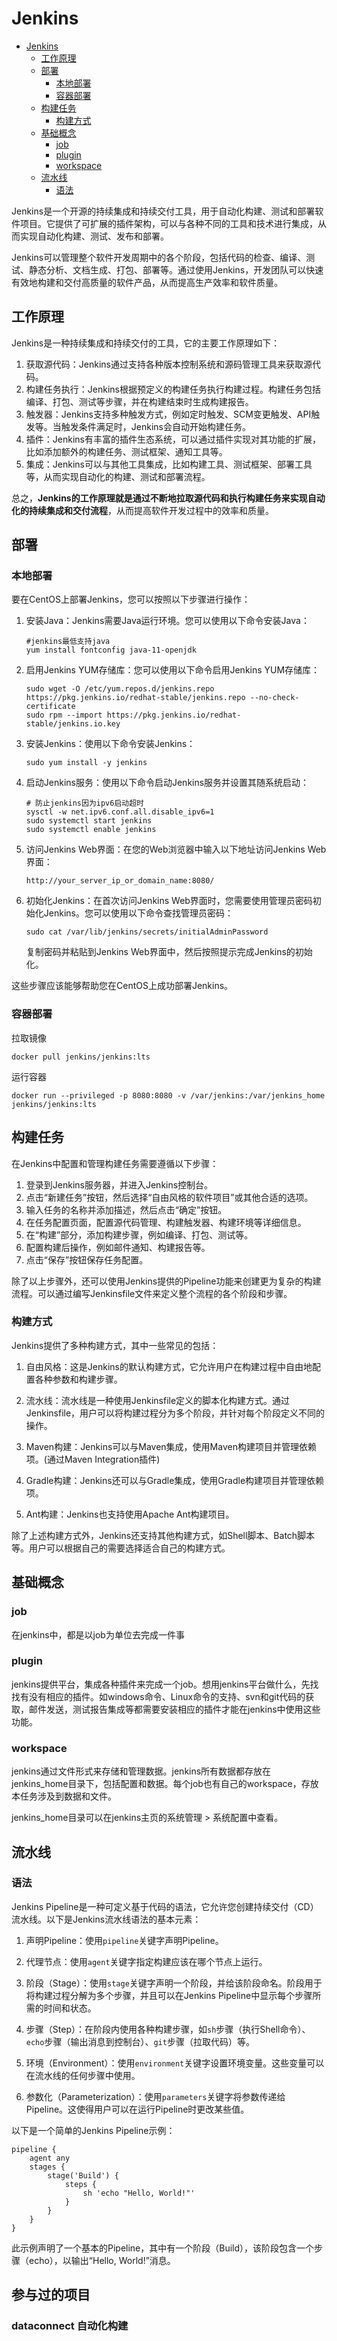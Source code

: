# Jenkins

- [Jenkins](#jenkins)
  - [工作原理](#工作原理)
  - [部署](#部署)
    - [本地部署](#本地部署)
    - [容器部署](#容器部署)
  - [构建任务](#构建任务)
    - [构建方式](#构建方式)
  - [基础概念](#基础概念)
    - [job](#job)
    - [plugin](#plugin)
    - [workspace](#workspace)
  - [流水线](#流水线)
    - [语法](#语法)


Jenkins是一个开源的持续集成和持续交付工具，用于自动化构建、测试和部署软件项目。它提供了可扩展的插件架构，可以与各种不同的工具和技术进行集成，从而实现自动化构建、测试、发布和部署。

Jenkins可以管理整个软件开发周期中的各个阶段，包括代码的检查、编译、测试、静态分析、文档生成、打包、部署等。通过使用Jenkins，开发团队可以快速有效地构建和交付高质量的软件产品，从而提高生产效率和软件质量。

## 工作原理

Jenkins是一种持续集成和持续交付的工具，它的主要工作原理如下：

1. 获取源代码：Jenkins通过支持各种版本控制系统和源码管理工具来获取源代码。
2. 构建任务执行：Jenkins根据预定义的构建任务执行构建过程。构建任务包括编译、打包、测试等步骤，并在构建结束时生成构建报告。
3. 触发器：Jenkins支持多种触发方式，例如定时触发、SCM变更触发、API触发等。当触发条件满足时，Jenkins会自动开始构建任务。
4. 插件：Jenkins有丰富的插件生态系统，可以通过插件实现对其功能的扩展，比如添加额外的构建任务、测试框架、通知工具等。
5. 集成：Jenkins可以与其他工具集成，比如构建工具、测试框架、部署工具等，从而实现自动化的构建、测试和部署流程。

总之，**Jenkins的工作原理就是通过不断地拉取源代码和执行构建任务来实现自动化的持续集成和交付流程**，从而提高软件开发过程中的效率和质量。

## 部署

### 本地部署

要在CentOS上部署Jenkins，您可以按照以下步骤进行操作：

1. 安装Java：Jenkins需要Java运行环境。您可以使用以下命令安装Java：

   ```shell
   #jenkins最低支持java 
   yum install fontconfig java-11-openjdk
   ```

2. 启用Jenkins YUM存储库：您可以使用以下命令启用Jenkins YUM存储库：

   ```shell
   sudo wget -O /etc/yum.repos.d/jenkins.repo https://pkg.jenkins.io/redhat-stable/jenkins.repo --no-check-certificate
   sudo rpm --import https://pkg.jenkins.io/redhat-stable/jenkins.io.key
   ```

3. 安装Jenkins：使用以下命令安装Jenkins：

   ```shell
   sudo yum install -y jenkins
   ```

4. 启动Jenkins服务：使用以下命令启动Jenkins服务并设置其随系统启动：

   ```shell
   # 防止jenkins因为ipv6启动超时
   sysctl -w net.ipv6.conf.all.disable_ipv6=1
   sudo systemctl start jenkins
   sudo systemctl enable jenkins
   ```

5. 访问Jenkins Web界面：在您的Web浏览器中输入以下地址访问Jenkins Web界面：

   ```
   http://your_server_ip_or_domain_name:8080/
   ```

6. 初始化Jenkins：在首次访问Jenkins Web界面时，您需要使用管理员密码初始化Jenkins。您可以使用以下命令查找管理员密码：

   ```shell
   sudo cat /var/lib/jenkins/secrets/initialAdminPassword
   ```

   复制密码并粘贴到Jenkins Web界面中，然后按照提示完成Jenkins的初始化。

这些步骤应该能够帮助您在CentOS上成功部署Jenkins。

### 容器部署

拉取镜像

```shell
docker pull jenkins/jenkins:lts 
```

运行容器

```shell
docker run --privileged -p 8080:8080 -v /var/jenkins:/var/jenkins_home jenkins/jenkins:lts
```

## 构建任务

在Jenkins中配置和管理构建任务需要遵循以下步骤：

1. 登录到Jenkins服务器，并进入Jenkins控制台。
2. 点击“新建任务”按钮，然后选择“自由风格的软件项目”或其他合适的选项。 
3. 输入任务的名称并添加描述，然后点击“确定”按钮。
4. 在任务配置页面，配置源代码管理、构建触发器、构建环境等详细信息。
5. 在“构建”部分，添加构建步骤，例如编译、打包、测试等。
6. 配置构建后操作，例如邮件通知、构建报告等。
7. 点击“保存”按钮保存任务配置。

除了以上步骤外，还可以使用Jenkins提供的Pipeline功能来创建更为复杂的构建流程。可以通过编写Jenkinsfile文件来定义整个流程的各个阶段和步骤。

### 构建方式

Jenkins提供了多种构建方式，其中一些常见的包括：

1. 自由风格：这是Jenkins的默认构建方式，它允许用户在构建过程中自由地配置各种参数和构建步骤。

2. 流水线：流水线是一种使用Jenkinsfile定义的脚本化构建方式。通过Jenkinsfile，用户可以将构建过程分为多个阶段，并针对每个阶段定义不同的操作。

3. Maven构建：Jenkins可以与Maven集成，使用Maven构建项目并管理依赖项。(通过Maven Integration插件)

4. Gradle构建：Jenkins还可以与Gradle集成，使用Gradle构建项目并管理依赖项。

5. Ant构建：Jenkins也支持使用Apache Ant构建项目。

除了上述构建方式外，Jenkins还支持其他构建方式，如Shell脚本、Batch脚本等。用户可以根据自己的需要选择适合自己的构建方式。

## 基础概念

### job

在jenkins中，都是以job为单位去完成一件事

### plugin

jenkins提供平台，集成各种插件来完成一个job。想用jenkins平台做什么，先找找有没有相应的插件。如windows命令、Linux命令的支持、svn和git代码的获取，邮件发送，测试报告集成等都需要安装相应的插件才能在jenkins中使用这些功能。

### workspace

jenkins通过文件形式来存储和管理数据。jenkins所有数据都存放在jenkins_home目录下，包括配置和数据。每个job也有自己的workspace，存放本任务涉及到数据和文件。

jenkins_home目录可以在jenkins主页的系统管理  >  系统配置中查看。

## 流水线

### 语法

Jenkins Pipeline是一种可定义基于代码的语法，它允许您创建持续交付（CD）流水线。以下是Jenkins流水线语法的基本元素：

1. 声明Pipeline：使用`pipeline`关键字声明Pipeline。

2. 代理节点：使用`agent`关键字指定构建应该在哪个节点上运行。

3. 阶段（Stage）：使用`stage`关键字声明一个阶段，并给该阶段命名。阶段用于将构建过程分解为多个步骤，并且可以在Jenkins Pipeline中显示每个步骤所需的时间和状态。

4. 步骤（Step）：在阶段内使用各种构建步骤，如`sh`步骤（执行Shell命令）、`echo`步骤（输出消息到控制台）、`git`步骤（拉取代码）等。

5. 环境（Environment）：使用`environment`关键字设置环境变量。这些变量可以在流水线的任何步骤中使用。

6. 参数化（Parameterization）：使用`parameters`关键字将参数传递给Pipeline。这使得用户可以在运行Pipeline时更改某些值。

以下是一个简单的Jenkins Pipeline示例：

```
pipeline {
    agent any 
    stages {
        stage('Build') {
            steps {
                sh 'echo "Hello, World!"'
            }
        }
    }
}
```

此示例声明了一个基本的Pipeline，其中有一个阶段（Build），该阶段包含一个步骤（echo），以输出“Hello, World!”消息。

## 参与过的项目

### dataconnect 自动化构建

